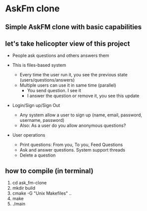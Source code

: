 # AskFm clone
## Simple AskFM clone with basic capabilities

## let's take helicopter view of this project
  - People ask questions and others answers them
  - This is files-based system
    - Every time the user run it, you see the previous state (users/questions/answers)
    - Multiple users can use it in same time (parallel)
      - You send question. I see it
      - I answer the question or remove it, you see this update
  
  - Login/Sign up/Sign Out
    - Any system allow a user to sign up (name, email, password, username, password)
    - Also: As a user do you allow anonymous questions?
  - User operations
    - Print questions: From you, To you, Feed Questions
    - Ask and answer questions. System support threads
    - Delete a question


## how to compile (in terminal)
  1. cd ask_fm-clone
  2. mkdir build
  3. cmake -G "Unix Makefiles" ..
  4. make
  5. ./main
